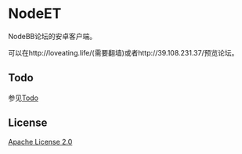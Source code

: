 # NodeET

NodeBB论坛的安卓客户端。

可以在http://loveating.life/(需要翻墙)或者http://39.108.231.37/预览论坛。

## Todo

参见[Todo](https://github.com/hyb1996/NodeET/blob/master/Todo.md)

## License

[Apache License 2.0](https://github.com/hyb1996/NodeET/blob/master/LICENSE)